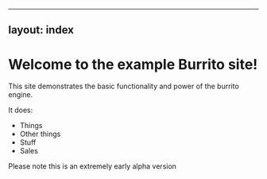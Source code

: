 ----------------------------
layout: index
----------------------------

# Welcome to the example Burrito site!

This site demonstrates the basic functionality and power
of the burrito engine.

It does:
- Things
- Other things
- Stuff
- Sales

Please note this is an extremely early alpha version